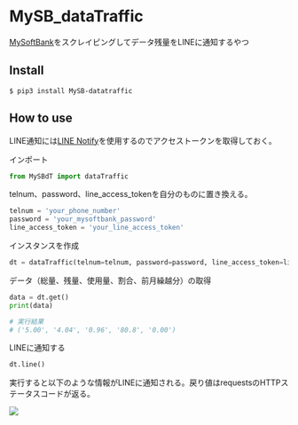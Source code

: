 # MySB_dataTraffic
[MySoftBank](https://www.softbank.jp/mysoftbank/)をスクレイピングしてデータ残量をLINEに通知するやつ
## Install
```
$ pip3 install MySB-datatraffic
```
## How to use
LINE通知には[LINE Notify](https://notify-bot.line.me/ja/)を使用するのでアクセストークンを取得しておく。

インポート
```Python
from MySBdT import dataTraffic
```
telnum、password、line_access_tokenを自分のものに置き換える。
```Python
telnum = 'your_phone_number'
password = 'your_mysoftbank_password'
line_access_token = 'your_line_access_token'
```
インスタンスを作成  
```Python
dt = dataTraffic(telnum=telnum, password=password, line_access_token=line_access_token)
```
データ（総量、残量、使用量、割合、前月繰越分）の取得
```Python
data = dt.get()
print(data)

# 実行結果
# ('5.00', '4.04', '0.96', '80.8', '0.00')
```
LINEに通知する
```Python
dt.line()
```
実行すると以下のような情報がLINEに通知される。戻り値はrequestsのHTTPステータスコードが返る。

![](https://user-images.githubusercontent.com/34241526/66271995-2170de80-e89f-11e9-9a66-a32cfef9747f.jpg)
